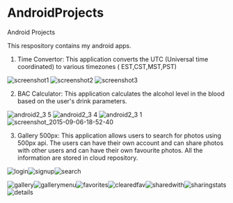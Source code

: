 # AndroidProjects
Android Projects

This respository contains my android apps.

1) Time Convertor: This application converts the UTC (Universal time coordinated) to various timezones ( EST,CST,MST,PST)

![screenshot1](https://cloud.githubusercontent.com/assets/10491786/9706963/6c4636ce-54c6-11e5-9ee1-a1f684b47611.png)      ![screenshot2](https://cloud.githubusercontent.com/assets/10491786/9706965/6fbb7206-54c6-11e5-84b1-cacd3884aebe.png)                   ![screenshot3](https://cloud.githubusercontent.com/assets/10491786/9706966/7669515e-54c6-11e5-81c4-c5976510df7c.png)

2) BAC Calculator: This application calculates the alcohol level in the blood based on the user's drink parameters.

![android2_3 5](https://cloud.githubusercontent.com/assets/10491786/9706998/dfb2fd58-54c7-11e5-8b03-95b252282f84.png)  ![android2_3 4](https://cloud.githubusercontent.com/assets/10491786/9706999/e1cd5dfe-54c7-11e5-8677-d398d2225464.png)  ![android2_3 1](https://cloud.githubusercontent.com/assets/10491786/9707000/e3449814-54c7-11e5-9352-548474aece03.png)
![screenshot_2015-09-06-18-52-40](https://cloud.githubusercontent.com/assets/10491786/9707025/c51260fa-54c8-11e5-8861-b5db785e0b43.png)


3) Gallery 500px: This application allows users to search for photos using 500px api. The users can have their own account and can share photos with other users and can have their own favourite photos. All the information are stored in cloud repository.


![login](https://cloud.githubusercontent.com/assets/10491786/11321956/1898c2fe-90a2-11e5-984b-94afd69a4b43.png)![signup](https://cloud.githubusercontent.com/assets/10491786/11321957/1f12bf54-90a2-11e5-8f86-90cfa59fcb5f.png)![search](https://cloud.githubusercontent.com/assets/10491786/11321958/28f7a30e-90a2-11e5-9fa0-09859928224f.png)




![gallery](https://cloud.githubusercontent.com/assets/10491786/11321961/328c0a68-90a2-11e5-93d9-f7b4abd8752e.png)![gallerymenu](https://cloud.githubusercontent.com/assets/10491786/11321962/3b30bfe2-90a2-11e5-98c0-0a3dad709602.png)![favorites](https://cloud.githubusercontent.com/assets/10491786/11321963/3f66131e-90a2-11e5-9afd-ce8c68187cea.png)![clearedfav](https://cloud.githubusercontent.com/assets/10491786/11321964/445cc714-90a2-11e5-883f-a8446f7275ea.png)![sharedwith](https://cloud.githubusercontent.com/assets/10491786/11321965/4be0ae74-90a2-11e5-8b69-c94356338262.png)![sharingstats](https://cloud.githubusercontent.com/assets/10491786/11321966/4f7da488-90a2-11e5-9abd-59a662d0a24c.png)![details](https://cloud.githubusercontent.com/assets/10491786/11321967/54094444-90a2-11e5-8a07-4dbd9ba70b91.png)










